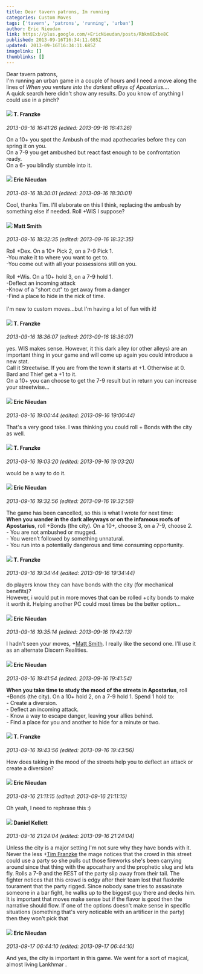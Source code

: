 ```yaml
---
title: Dear tavern patrons, Im running
categories: Custom Moves
tags: ['tavern', 'patrons', 'running', 'urban']
author: Eric Nieudan
link: https://plus.google.com/+EricNieudan/posts/Rbkm6Exbe8C
published: 2013-09-16T16:34:11.685Z
updated: 2013-09-16T16:34:11.685Z
imagelink: []
thumblinks: []
---
```


Dear tavern patrons,<br />I&#39;m running an urban game in a couple of hours and I need a move along the lines of <i>When you venture into the darkest alleys of Apostarius...</i>.<br />A quick search here didn&#39;t show any results. Do you know of anything I could use in a pinch?
<div id='comment z13uyneopzebit24n04cjzn4rrbownuzzeg'>
  <h4><img src='{{site.baseurl}}//images/avatars/110330901807759406775_photo.jpg'> T. Franzke</h4>
      <p><cite>2013-09-16 16:41:26 (edited: 2013-09-16 16:41:26)</cite></p>
        <p>On a 10+ you spot the Ambush of the mad apothecaries before they can spring it on you.<br />On a 7-9 you get ambushed but react fast enough to be confrontation ready. <br />On a 6- you blindly stumble into it. </p>
</div>
        

<div id='comment z13uyneopzebit24n04cjzn4rrbownuzzeg'>
  <h4><img src='{{site.baseurl}}//images/avatars/112928858730524882505_photo.jpg'> Eric Nieudan</h4>
      <p><cite>2013-09-16 18:30:01 (edited: 2013-09-16 18:30:01)</cite></p>
        <p>Cool, thanks Tim. I&#39;ll elaborate on this I think, replacing the ambush by something else if needed. Roll +WIS I suppose?</p>
</div>
        

<div id='comment z13uyneopzebit24n04cjzn4rrbownuzzeg'>
  <h4><img src='{{site.baseurl}}//images/avatars/114058978089705547111_photo.jpg'> Matt Smith</h4>
      <p><cite>2013-09-16 18:32:35 (edited: 2013-09-16 18:32:35)</cite></p>
        <p>Roll +Dex. On a 10+ Pick 2, on a 7-9 Pick 1.<br />-You make it to where you want to get to.<br />-You come out with all your possessions still on you.<br /><br />Roll +Wis. On a 10+ hold 3, on a 7-9 hold 1.<br />-Deflect an incoming attack<br />-Know of a &quot;short cut&quot; to get away from a danger<br />-Find a place to hide in the nick of time.<br /><br />I&#39;m new to custom moves...but I&#39;m having a lot of fun with it!</p>
</div>
        

<div id='comment z13uyneopzebit24n04cjzn4rrbownuzzeg'>
  <h4><img src='{{site.baseurl}}//images/avatars/110330901807759406775_photo.jpg'> T. Franzke</h4>
      <p><cite>2013-09-16 18:36:07 (edited: 2013-09-16 18:36:07)</cite></p>
        <p>yes. WIS makes sense. However, it this dark alley (or other alleys) are an important thing in your game and will come up again you could introduce a new stat. <br />Call it Streetwise. If you are from the town it starts at +1. Otherwise at 0. Bard and Thief get a +1 to it. <br />On a 10+ you can choose to get the 7-9 result but in return you can increase your streetwise...</p>
</div>
        

<div id='comment z13uyneopzebit24n04cjzn4rrbownuzzeg'>
  <h4><img src='{{site.baseurl}}//images/avatars/112928858730524882505_photo.jpg'> Eric Nieudan</h4>
      <p><cite>2013-09-16 19:00:44 (edited: 2013-09-16 19:00:44)</cite></p>
        <p>That&#39;s a very good take. I was thinking you could roll + Bonds with the city as well.</p>
</div>
        

<div id='comment z13uyneopzebit24n04cjzn4rrbownuzzeg'>
  <h4><img src='{{site.baseurl}}//images/avatars/110330901807759406775_photo.jpg'> T. Franzke</h4>
      <p><cite>2013-09-16 19:03:20 (edited: 2013-09-16 19:03:20)</cite></p>
        <p>would be a way to do it. </p>
</div>
        

<div id='comment z13uyneopzebit24n04cjzn4rrbownuzzeg'>
  <h4><img src='{{site.baseurl}}//images/avatars/112928858730524882505_photo.jpg'> Eric Nieudan</h4>
      <p><cite>2013-09-16 19:32:56 (edited: 2013-09-16 19:32:56)</cite></p>
        <p>The game has been cancelled, so this is what I wrote for next time:<br /><b>When you wander in the dark alleyways or on the infamous roofs of Apostarius</b>, roll +Bonds (the city). On a 10+, choose 3, on a 7-9, choose 2. <br />- You are not ambushed or mugged.<br />- You weren’t followed by something unnatural.<br />- You run into a potentially dangerous and time consuming opportunity.</p>
</div>
        

<div id='comment z13uyneopzebit24n04cjzn4rrbownuzzeg'>
  <h4><img src='{{site.baseurl}}//images/avatars/110330901807759406775_photo.jpg'> T. Franzke</h4>
      <p><cite>2013-09-16 19:34:44 (edited: 2013-09-16 19:34:44)</cite></p>
        <p>do players know they can have bonds with the city (for mechanical benefits)? <br />However, i would put in more moves that can be rolled +city bonds to make it worth it. Helping another PC could most times be the better option...</p>
</div>
        

<div id='comment z13uyneopzebit24n04cjzn4rrbownuzzeg'>
  <h4><img src='{{site.baseurl}}//images/avatars/112928858730524882505_photo.jpg'> Eric Nieudan</h4>
      <p><cite>2013-09-16 19:35:14 (edited: 2013-09-16 19:42:13)</cite></p>
        <p>I hadn&#39;t seen your moves, <span class="proflinkWrapper"><span class="proflinkPrefix">+</span><a class="proflink" href="https://plus.google.com/114058978089705547111" oid="114058978089705547111">Matt Smith</a></span>. I really like the second one. I&#39;ll use it as an alternate Discern Realities.  </p>
</div>
        

<div id='comment z13uyneopzebit24n04cjzn4rrbownuzzeg'>
  <h4><img src='{{site.baseurl}}//images/avatars/112928858730524882505_photo.jpg'> Eric Nieudan</h4>
      <p><cite>2013-09-16 19:41:54 (edited: 2013-09-16 19:41:54)</cite></p>
        <p><b>When you take time to study the mood of the streets in Apostarius</b>, roll +Bonds (the city). On a 10+ hold 2, on a 7-9 hold 1. Spend 1 hold to: <br />- Create a diversion.<br />- Deflect an incoming attack. <br />- Know a way to escape danger, leaving your allies behind.<br />- Find a place for you and another to hide for a minute or two. </p>
</div>
        

<div id='comment z13uyneopzebit24n04cjzn4rrbownuzzeg'>
  <h4><img src='{{site.baseurl}}//images/avatars/110330901807759406775_photo.jpg'> T. Franzke</h4>
      <p><cite>2013-09-16 19:43:56 (edited: 2013-09-16 19:43:56)</cite></p>
        <p>How does taking in the mood of the streets help you to deflect an attack or create a diversion?  </p>
</div>
        

<div id='comment z13uyneopzebit24n04cjzn4rrbownuzzeg'>
  <h4><img src='{{site.baseurl}}//images/avatars/112928858730524882505_photo.jpg'> Eric Nieudan</h4>
      <p><cite>2013-09-16 21:11:15 (edited: 2013-09-16 21:11:15)</cite></p>
        <p>Oh yeah, I need to rephrase this :)</p>
</div>
        

<div id='comment z13uyneopzebit24n04cjzn4rrbownuzzeg'>
  <h4><img src='{{site.baseurl}}//images/avatars/104922545156965039264_photo.jpg'> Daniel Kellett</h4>
      <p><cite>2013-09-16 21:24:04 (edited: 2013-09-16 21:24:04)</cite></p>
        <p>Unless the city is a major setting I&#39;m not sure why they have bonds with it. Never the less <span class="proflinkWrapper"><span class="proflinkPrefix">+</span><a class="proflink" href="https://plus.google.com/110330901807759406775" oid="110330901807759406775">Tim Franzke</a></span> the mage notices that the crowd in this street could use a party so she pulls out those fireworks she&#39;s been carrying around since that thing with the apocathary and the prophetic slug and lets fly. Rolls a 7-9 and the REST of the party slip away from their tail. The fighter notices that this crowd is edgy after their team lost that flaxknife tourament that the party rigged. Since nobody sane tries to assasinate someone in a bar fight, he walks up to the biggest guy there and decks him. It is important that moves make sense but if the flavor is good then the narrative should flow. If one of the options doesn&#39;t make sense in specific situations (something that&#39;s very noticable with an artificer in the party) then they won&#39;t pick that</p>
</div>
        

<div id='comment z13uyneopzebit24n04cjzn4rrbownuzzeg'>
  <h4><img src='{{site.baseurl}}//images/avatars/112928858730524882505_photo.jpg'> Eric Nieudan</h4>
      <p><cite>2013-09-17 06:44:10 (edited: 2013-09-17 06:44:10)</cite></p>
        <p>And yes, the city is important in this game. We went for a sort of magical, almost living Lankhmar . </p>
</div>
        